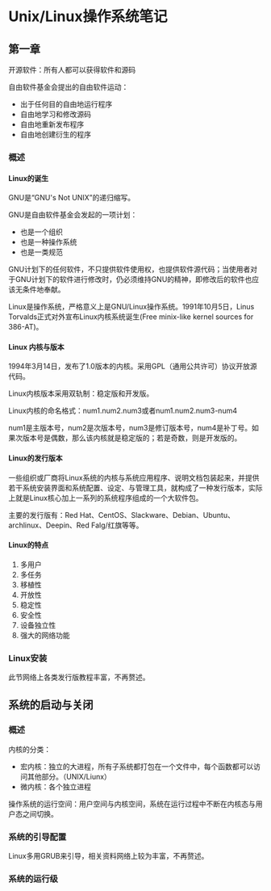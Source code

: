 # Unix/Linux操作系统笔记


## 第一章

开源软件：所有人都可以获得软件和源码

自由软件基金会提出的自由软件运动：

- 出于任何目的自由地运行程序
- 自由地学习和修改源码
- 自由地重新发布程序
- 自由地创建衍生的程序

### 概述

#### Linux的诞生

GNU是“GNU's Not UNIX”的递归缩写。

GNU是自由软件基金会发起的一项计划：

- 也是一个组织
- 也是一种操作系统
- 也是一类规范

GNU计划下的任何软件，不只提供软件使用权，也提供软件源代码；当使用者对于GNU计划下的软件进行修改时，仍必须维持GNU的精神，即修改后的软件也应该无条件地奉献。

Linux是操作系统，严格意义上是GNU/Linux操作系统。1991年10月5日，Linus Torvalds正式对外宣布Linux内核系统诞生(Free minix-like kernel sources for 386-AT)。

#### Linux 内核与版本

1994年3月14日，发布了1.0版本的内核。采用GPL（通用公共许可）协议开放源代码。

Linux内核版本采用双轨制：稳定版和开发版。

Linux内核的命名格式：num1.num2.num3或者num1.num2.num3-num4

num1是主版本号，num2是次版本号，num3是修订版本号，num4是补丁号。如果次版本号是偶数，那么该内核就是稳定版的；若是奇数，则是开发版的。

#### Linux的发行版本

一些组织或厂商将Linux系统的内核与系统应用程序、说明文档包装起来，并提供若干系统安装界面和系统配置、设定、与管理工具，就构成了一种发行版本，实际上就是Linux核心加上一系列的系统程序组成的一个大软件包。

主要的发行版有：Red Hat、CentOS、Slackware、Debian、Ubuntu、archlinux、Deepin、Red Falg/红旗等等。

#### Linux的特点

1. 多用户
2. 多任务
3. 移植性
4. 开放性
5. 稳定性
6. 安全性
7. 设备独立性
8. 强大的网络功能

### Linux安装

此节网络上各类发行版教程丰富，不再赘述。

## 系统的启动与关闭

### 概述

内核的分类：

- 宏内核：独立的大进程，所有子系统都打包在一个文件中，每个函数都可以访问其他部分。（UNIX/Liunx）
- 微内核：各个独立进程

操作系统的运行空间：用户空间与内核空间，系统在运行过程中不断在内核态与用户态之间切换。

### 系统的引导配置

Linux多用GRUB来引导，相关资料网络上较为丰富，不再赘述。

### 系统的运行级
